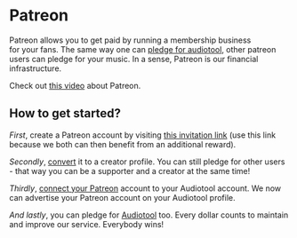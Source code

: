 # Patreon

Patreon allows you to get paid by running a membership business
for your fans. The same way one can [pledge for
audiotool](https://www.audiotool.com/board/news/patreon), other patreon
users can pledge for your music. In a sense, Patreon is our financial
infrastructure.

Check out [this video](https://www.youtube.com/watch?v=rwvUjAv6pxg)
about Patreon.

## How to get started?

*First*, create a Patreon account by visiting [this invitation
link](https://patreon.com/invite/yxdyzy) (use this link because we both
can then benefit from an additional reward).

*Secondly*,
[convert](https://patreon.zendesk.com/hc/en-us/articles/115002958403-How-do-I-become-a-creator-and-make-a-page-on-Patreon-)
it to a creator profile. You can still pledge for other users - that way
you can be a supporter and a creator at the same time\!

*Thirdly*, [connect your
Patreon](https://www.audiotool.com/user/preferences/connect) account to
your Audiotool account. We now can advertise your Patreon account on
your Audiotool profile.

*And lastly*, you can pledge for
[Audiotool](https://www.patreon.com/audiotool) too. Every dollar counts
to maintain and improve our service. Everybody wins\!
